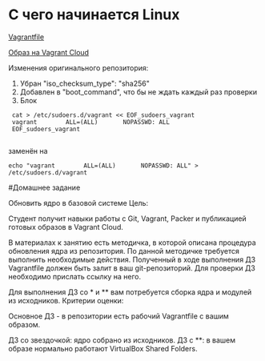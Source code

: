 # С чего начинается Linux
[Vagrantfile](https://github.com/maxonchikbk/otus/blob/main/1.kernel/packer/Vagrantfile)

[Образ на Vagrant Cloud](https://app.vagrantup.com/maxonchik/boxes/centos-7-5)

Изменения оригинального репозитория: 
1) Убран "iso_checksum_type": "sha256"
2) Добавлен <up> в "boot_command", что бы не ждать каждый раз проверки
3) Блок 
```
 cat > /etc/sudoers.d/vagrant << EOF_sudoers_vagrant
 vagrant        ALL=(ALL)       NOPASSWD: ALL
 EOF_sudoers_vagrant
 
 ```
 заменён на 
```
echo "vagrant        ALL=(ALL)       NOPASSWD: ALL" > /etc/sudoers.d/vagrant
```

#Домашнее задание

Обновить ядро в базовой системе
Цель:

Студент получит навыки работы с Git, Vagrant, Packer и публикацией готовых образов в Vagrant Cloud.

В материалах к занятию есть методичка, в которой описана процедура обновления ядра из репозитория. По данной методичке требуется выполнить необходимые действия. Полученный в ходе выполнения ДЗ Vagrantfile должен быть залит в ваш git-репозиторий. Для проверки ДЗ необходимо прислать ссылку на него.

Для выполнения ДЗ со * и ** вам потребуется сборка ядра и модулей из исходников.
Критерии оценки:

Основное ДЗ - в репозитории есть рабочий Vagrantfile с вашим образом.

ДЗ со звездочкой: ядро собрано из исходников. ДЗ с **: в вашем образе нормально работают VirtualBox Shared Folders.
